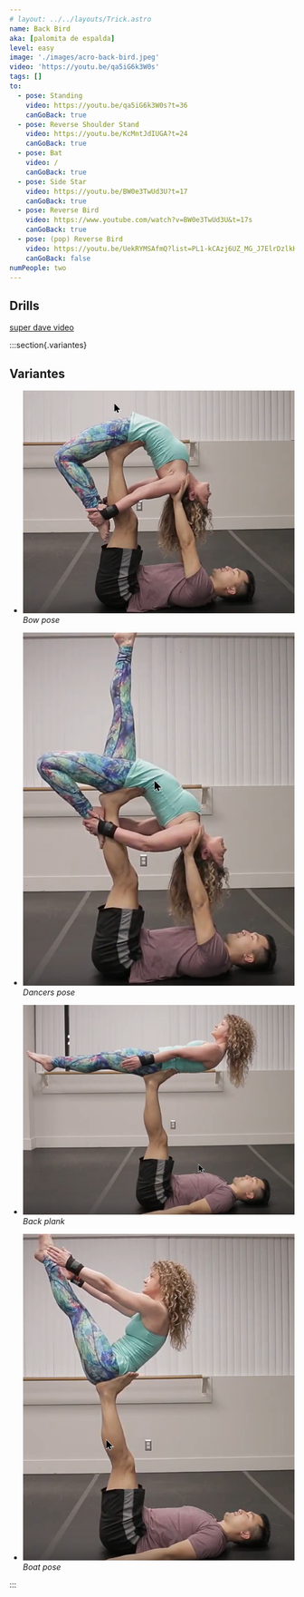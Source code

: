 ```yaml
---
# layout: ../../layouts/Trick.astro
name: Back Bird
aka: [palomita de espalda]
level: easy
image: './images/acro-back-bird.jpeg'
video: 'https://youtu.be/qa5iG6k3W0s'
tags: []
to:
  - pose: Standing
    video: https://youtu.be/qa5iG6k3W0s?t=36
    canGoBack: true
  - pose: Reverse Shoulder Stand
    video: https://youtu.be/KcMntJdIUGA?t=24
    canGoBack: true
  - pose: Bat
    video: /
    canGoBack: true
  - pose: Side Star
    video: https://youtu.be/BW0e3TwUd3U?t=17
    canGoBack: true
  - pose: Reverse Bird
    video: https://www.youtube.com/watch?v=BW0e3TwUd3U&t=17s
    canGoBack: true
  - pose: (pop) Reverse Bird
    video: https://youtu.be/UekRYMSAfmQ?list=PL1-kCAzj6UZ_MG_J7ElrDzlkHbeFokjXJ&t=11
    canGoBack: false
numPeople: two
---
```


## Drills

[super dave video](https://www.youtube.com/watch?v=qa5iG6k3W0s)

:::section{.variantes}

## Variantes

- ![Bow Pose](./images/acro-back-bird-bow.png)
  _Bow pose_

- ![Dancers pose](./images/acro-back-bird-dancers.png)
  _Dancers pose_

- ![Back Plank](./images/acro-back-bird-back-plank.png)
  _Back plank_

- ![Boat Pose](./images/acro-back-bird-boat.png)
  _Boat pose_

:::
